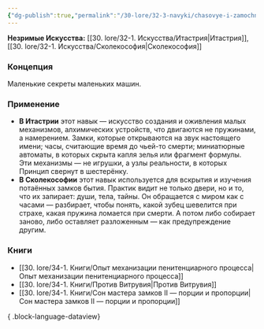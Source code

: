 ```yaml
---
{"dg-publish":true,"permalink":"/30-lore/32-3-navyki/chasovye-i-zamochnye-mehanizmy/","tags":["незримое/навык"]}
---
```


**Незримые Искусства:** [[30. lore/32-1. Искусства/Итастрия\|Итастрия]], [[30. lore/32-1. Искусства/Сколекософия\|Сколекософия]]
### Концепция
Маленькие секреты маленьких машин.
### Применение
- **В Итастрии** этот навык — искусство создания и оживления малых механизмов, алхимических устройств, что двигаются не пружинами, а намерением. Замки, которые открываются на звук настоящего имени; часы, считающие время до чьей-то смерти; миниатюрные автоматы, в которых скрыта капля зелья или фрагмент формулы. Эти механизмы — не игрушки, а узлы реальности, в которых Принцип свернут в шестерёнку.
- **В Сколекософии** этот навык используется для вскрытия и изучения потаённых замков бытия. Практик видит не только двери, но и то, что их запирает: души, тела, тайны. Он обращается с миром как с часами — разбирает, чтобы понять, какой зубец шевелится при страхе, какая пружина ломается при смерти. А потом либо собирает заново, либо оставляет разложенным — как предупреждение другим.
### Книги
- [[30. lore/34-1. Книги/Опыт механизации пенитенциарного процесса\|Опыт механизации пенитенциарного процесса]]
- [[30. lore/34-1. Книги/Против Витрувия\|Против Витрувия]]
- [[30. lore/34-1. Книги/Сон мастера замков II — порции и пропорции\|Сон мастера замков II — порции и пропорции]]

{ .block-language-dataview}
